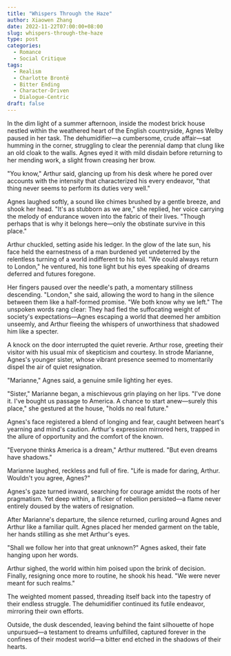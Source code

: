 ```yaml
---
title: "Whispers Through the Haze"
author: Xiaowen Zhang
date: 2022-11-22T07:00:00+08:00
slug: whispers-through-the-haze
type: post
categories:
  - Romance
  - Social Critique
tags:
  - Realism
  - Charlotte Brontë
  - Bitter Ending
  - Character-Driven
  - Dialogue-Centric
draft: false
---
```


In the dim light of a summer afternoon, inside the modest brick house nestled within the weathered heart of the English countryside, Agnes Welby paused in her task. The dehumidifier—a cumbersome, crude affair—sat humming in the corner, struggling to clear the perennial damp that clung like an old cloak to the walls. Agnes eyed it with mild disdain before returning to her mending work, a slight frown creasing her brow.

"You know," Arthur said, glancing up from his desk where he pored over accounts with the intensity that characterized his every endeavor, "that thing never seems to perform its duties very well."

Agnes laughed softly, a sound like chimes brushed by a gentle breeze, and shook her head. "It's as stubborn as we are," she replied, her voice carrying the melody of endurance woven into the fabric of their lives. "Though perhaps that is why it belongs here—only the obstinate survive in this place."

Arthur chuckled, setting aside his ledger. In the glow of the late sun, his face held the earnestness of a man burdened yet undeterred by the relentless turning of a world indifferent to his toil. "We could always return to London," he ventured, his tone light but his eyes speaking of dreams deferred and futures foregone.

Her fingers paused over the needle's path, a momentary stillness descending. "London," she said, allowing the word to hang in the silence between them like a half-formed promise. "We both know why we left." The unspoken words rang clear: They had fled the suffocating weight of society's expectations—Agnes escaping a world that deemed her ambition unseemly, and Arthur fleeing the whispers of unworthiness that shadowed him like a specter.

A knock on the door interrupted the quiet reverie. Arthur rose, greeting their visitor with his usual mix of skepticism and courtesy. In strode Marianne, Agnes's younger sister, whose vibrant presence seemed to momentarily dispel the air of quiet resignation.

"Marianne," Agnes said, a genuine smile lighting her eyes.

"Sister," Marianne began, a mischievous grin playing on her lips. "I've done it. I've bought us passage to America. A chance to start anew—surely this place," she gestured at the house, "holds no real future."

Agnes's face registered a blend of longing and fear, caught between heart's yearning and mind's caution. Arthur's expression mirrored hers, trapped in the allure of opportunity and the comfort of the known.

"Everyone thinks America is a dream," Arthur muttered. "But even dreams have shadows."

Marianne laughed, reckless and full of fire. "Life is made for daring, Arthur. Wouldn't you agree, Agnes?"

Agnes's gaze turned inward, searching for courage amidst the roots of her pragmatism. Yet deep within, a flicker of rebellion persisted—a flame never entirely doused by the waters of resignation.

After Marianne's departure, the silence returned, curling around Agnes and Arthur like a familiar quilt. Agnes placed her mended garment on the table, her hands stilling as she met Arthur's eyes.

"Shall we follow her into that great unknown?" Agnes asked, their fate hanging upon her words.

Arthur sighed, the world within him poised upon the brink of decision. Finally, resigning once more to routine, he shook his head. "We were never meant for such realms."

The weighted moment passed, threading itself back into the tapestry of their endless struggle. The dehumidifier continued its futile endeavor, mirroring their own efforts.

Outside, the dusk descended, leaving behind the faint silhouette of hope unpursued—a testament to dreams unfulfilled, captured forever in the confines of their modest world—a bitter end etched in the shadows of their hearts.